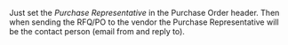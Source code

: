 Just set the *Purchase Representative* in the Purchase Order header.
Then when sending the RFQ/PO to the vendor the Purchase Representative
will be the contact person (email from and reply to).
